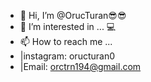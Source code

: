 - 👋 Hi, I’m @OrucTuran😎😎
- 👀 I’m interested in ... 💻
- 📫 How to reach me ... 
- |instagram: oructuran0 
- |Email: orctrn194@gmail.com 

<!---
OrucTuran/OrucTuran is a ✨ special ✨ repository because its `README.md` (this file) appears on your GitHub profile.
You can click the Preview link to take a look at your changes.
--->
